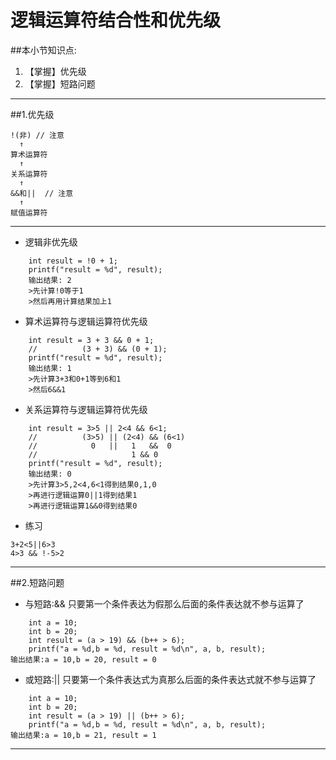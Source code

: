 # 逻辑运算符结合性和优先级
##本小节知识点:
1. 【掌握】优先级
2. 【掌握】短路问题
---

##1.优先级
```
!(非) // 注意
  ↑
算术运算符
  ↑
关系运算符
  ↑
&&和||  // 注意
  ↑
赋值运算符
```
---
- 逻辑非优先级
```
    int result = !0 + 1;
    printf("result = %d", result);
    输出结果: 2
    >先计算!0等于1
    >然后再用计算结果加上1
```
- 算术运算符与逻辑运算符优先级
```
    int result = 3 + 3 && 0 + 1;
    //          (3 + 3) && (0 + 1);
    printf("result = %d", result);
    输出结果: 1
    >先计算3+3和0+1等到6和1
    >然后6&&1
```
- 关系运算符与逻辑运算符优先级
```
    int result = 3>5 || 2<4 && 6<1;
    //          (3>5) || (2<4) && (6<1)
    //            0   ||   1   &&  0
    //                     1 && 0
    printf("result = %d", result);
    输出结果: 0
    >先计算3>5,2<4,6<1得到结果0,1,0
    >再进行逻辑运算0||1得到结果1
    >再进行逻辑运算1&&0得到结果0
```

- 练习
```
3+2<5||6>3
4>3 && !-5>2
```
---

##2.短路问题
- 与短路:&& 只要第一个条件表达为假那么后面的条件表达就不参与运算了
```
    int a = 10;
    int b = 20;
    int result = (a > 19) && (b++ > 6);
    printf("a = %d,b = %d, result = %d\n", a, b, result);
输出结果:a = 10,b = 20, result = 0
```
- 或短路:|| 只要第一个条件表达式为真那么后面的条件表达式就不参与运算了
```
    int a = 10;
    int b = 20;
    int result = (a > 19) || (b++ > 6);
    printf("a = %d,b = %d, result = %d\n", a, b, result);
输出结果:a = 10,b = 21, result = 1
```
---
